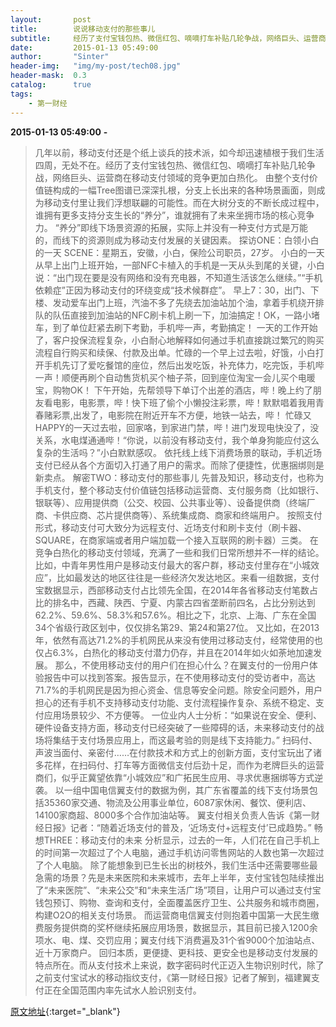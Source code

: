 ```yaml
---
layout:       post
title:        说说移动支付的那些事儿
subtitle:     经历了支付宝钱包热、微信红包、嘀嘀打车补贴几轮争战，网络巨头、运营商在移动支付领域的竞争更加白热化。
date:         2015-01-13 05:49:00
author:       "Sinter"
header-img:   "img/my-post/tech08.jpg"
header-mask:  0.3
catalog:      true
tags:
    - 第一财经
---
```


**2015-01-13 05:49:00**  **-**

> 几年以前，移动支付还是个纸上谈兵的技术派，如今却迅速植根于我们生活四周，无处不在。经历了支付宝钱包热、微信红包、嘀嘀打车补贴几轮争战，网络巨头、运营商在移动支付领域的竞争更加白热化。
由整个支付价值链构成的一幅Tree图谱已深深扎根，分支上长出来的各种场景画面，则成为移动支付里让我们浮想联翩的可能性。而在大树分支的不断长成过程中，谁拥有更多支持分支生长的“养分”，谁就拥有了未来坐拥市场的核心竞争力。
“养分”即线下场景资源的拓展，实际上并没有一种支付方式是万能的，而线下的资源则成为移动支付发展的关键因素。
探访ONE：白领小白的一天
SCENE：星期五，安徽，小白，保险公司职员，27岁。
小白的一天从早上出门上班开始，一部NFC卡植入的手机是一天从头到尾的关键，小白说：“出门现在要是没有网络和没有充电器，不知道生活该怎么继续。”“手机依赖症”正因为移动支付的环绕变成“技术候群症”。
早上7：30，出门、下楼、发动爱车出门上班，汽油不多了先绕去加油站加个油，拿着手机绕开排队的队伍直接到加油站的NFC刷卡机上刷一下，加油搞定！OK，一路小堵车，到了单位赶紧去刷下考勤，手机哔一声，考勤搞定！
一天的工作开始了，客户投保流程复杂，小白耐心地解释如何通过手机直接跳过繁冗的购买流程自行购买和续保、付款及出单。忙碌的一个早上过去啦，好饿，小白打开手机先订了爱吃餐馆的座位，然后出发吃饭，补充体力，吃完饭，手机哔一声！顺便再刷个自动售货机买个柚子茶，回到座位淘宝一会儿买个电暖宝，购物OK！
下午开始，先帮领导下单订个出差的酒店，哔！晚上约了朋友看电影，电影票，哔！快下班了偷个小懒投注彩票，哔！默默唱着我用青春赌彩票,出发了，电影院在附近开车不方便，地铁一站去，哔！
忙碌又HAPPY的一天过去啦，回家咯，到家进门禁，哔！进门发现电快没了，没关系，水电煤通通哔！“你说，以前没有移动支付，我个单身狗能应付这么复杂的生活吗？”小白默默感叹。
依托线上线下消费场景的联动，手机近场支付已经从各个方面切入打通了用户的需求。而除了便捷性，优惠捆绑则是新卖点。
解密TWO：移动支付的那些事儿
先普及知识，移动支付，也称为手机支付，整个移动支付价值链包括移动运营商、支付服务商（比如银行、银联等）、应用提供商（公交、校园、公共事业等）、设备提供商（终端厂商、卡供应商、芯片提供商等）、系统集成商、商家和终端用户。
按照支付形式，移动支付可大致分为远程支付、近场支付和刷卡支付（刷卡器、SQUARE，在商家端或者用户端加载一个接入互联网的刷卡器）三类。
在竞争白热化的移动支付领域，充满了一些和我们日常所想并不一样的结论。比如，中青年男性用户是移动支付最大的客户群，移动支付里存在“小城效应”，比如最发达的地区往往是一些经济欠发达地区。来看一组数据，支付宝数据显示，西部移动支付占比领先全国，在2014年各省移动支付笔数占比的排名中，西藏、陕西、宁夏、内蒙古四省垄断前四名，占比分别达到62.2%、59.6%、58.3%和57.6%。相比之下，北京、上海、广东在全国34个省级行政区划中，仅仅排名第29、第24和第27位。
又比如，在2013年，依然有高达71.2%的手机网民从来没有使用过移动支付，经常使用的也仅占6.3%，白热化的移动支付潜力仍存，并且在2014年如火如荼地加速发展。
那么，不使用移动支付的用户们在担心什么？在翼支付的一份用户体验报告中可以找到答案。报告显示，在不使用移动支付的受访者中，高达71.7%的手机网民是因为担心资金、信息等安全问题。除安全问题外，用户担心的还有手机不支持移动支付功能、支付流程操作复杂、系统不稳定、支付应用场景较少、不方便等。
一位业内人士分析：“如果说在安全、便利、硬件设备支持方面，移动支付已经突破了一些障碍的话，未来移动支付的战场将集结于支付场景应用上，而这最考验的则是线下支持能力。”
扫码付、声波当面付、亲密付……在付款技术和方式上的创新方面，支付宝玩出了诸多花样，在扫码付、打车等方面微信支付后劲十足，而作为老牌巨头的运营商们，似乎正冀望依靠“小城效应”和广拓民生应用、寻求优惠捆绑等方式逆袭。
以一组中国电信翼支付的数据为例，其广东省覆盖的线下支付场景包括35360家交通、物流及公用事业单位，6087家休闲、餐饮、便利店、14100家商超、8000多个合作加油站等。
翼支付相关负责人告诉《第一财经日报》记者：“随着近场支付的普及，‘近场支付+远程支付’已成趋势。”
畅想THREE：移动支付的未来
分析显示，过去的一年，人们花在自己手机上的时间第一次超过了个人电脑，通过手机访问零售网站的人数也第一次超过了个人电脑。
除了能想象到已生长出的树枝外，我们生活中还需要哪些最急需的场景？先是未来医院和未来城市，去年上半年，支付宝钱包陆续推出了“未来医院”、“未来公交”和“未来生活广场”项目，让用户可以通过支付宝钱包预订、购物、查询和支付，全面覆盖医疗卫生、公共服务和城市商圈，构建O2O的相关支付场景。
而运营商电信翼支付则抱着中国第一大民生缴费服务提供商的奖杯继续拓展应用场景，数据显示，其目前已接入1200余项水、电、煤、交罚应用；翼支付线下消费遍及31个省9000个加油站点、近十万家商户。
回归本质，更便捷、更科技、更安全也是移动支付发展的特点所在。而从支付技术上来说，数字密码时代正迈入生物识别时代，除了之前支付宝试水的移动指纹支付，《第一财经日报》记者了解到，福建翼支付正在全国范围内率先试水人脸识别支付。

[原文地址](http://www.yicai.com/news/4062652.html){:target="_blank"}



